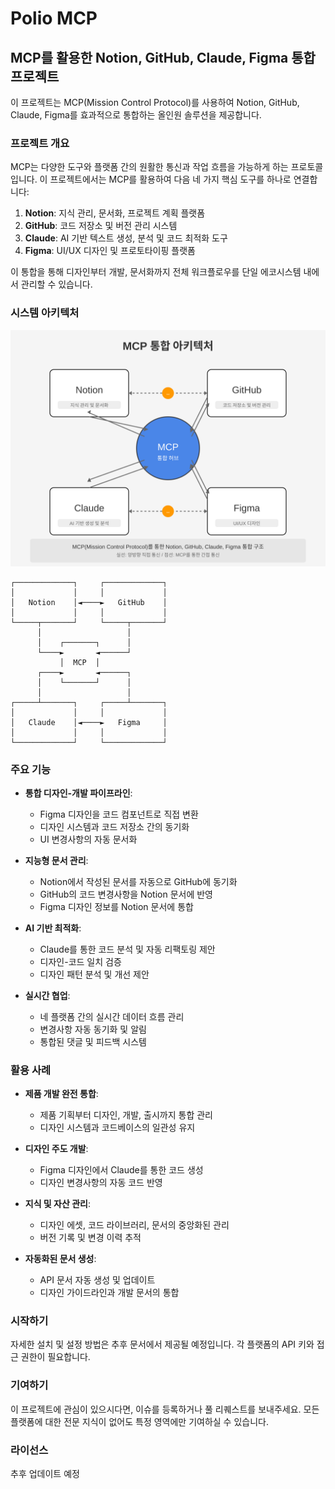 # Polio MCP

## MCP를 활용한 Notion, GitHub, Claude, Figma 통합 프로젝트

이 프로젝트는 MCP(Mission Control Protocol)를 사용하여 Notion, GitHub, Claude, Figma를 효과적으로 통합하는 올인원 솔루션을 제공합니다.

### 프로젝트 개요

MCP는 다양한 도구와 플랫폼 간의 원활한 통신과 작업 흐름을 가능하게 하는 프로토콜입니다. 이 프로젝트에서는 MCP를 활용하여 다음 네 가지 핵심 도구를 하나로 연결합니다:

1. **Notion**: 지식 관리, 문서화, 프로젝트 계획 플랫폼
2. **GitHub**: 코드 저장소 및 버전 관리 시스템
3. **Claude**: AI 기반 텍스트 생성, 분석 및 코드 최적화 도구
4. **Figma**: UI/UX 디자인 및 프로토타이핑 플랫폼

이 통합을 통해 디자인부터 개발, 문서화까지 전체 워크플로우를 단일 에코시스템 내에서 관리할 수 있습니다.

### 시스템 아키텍처

![MCP 통합 아키텍처](architecture.svg)

```
┌─────────────┐     ┌─────────────┐
│             │     │             │
│   Notion    │◄────►   GitHub    │
│             │     │             │
└─────┬───────┘     └─────┬───────┘
      │                   │
      │    ┌───────┐      │
      └────►       ◄──────┘
           │  MCP  │
      ┌────►       ◄──────┐
      │    └───────┘      │
      │                   │
┌─────┴───────┐     ┌─────┴───────┐
│             │     │             │
│   Claude    │◄────►   Figma     │
│             │     │             │
└─────────────┘     └─────────────┘
```

### 주요 기능

- **통합 디자인-개발 파이프라인**:
  - Figma 디자인을 코드 컴포넌트로 직접 변환
  - 디자인 시스템과 코드 저장소 간의 동기화
  - UI 변경사항의 자동 문서화

- **지능형 문서 관리**:
  - Notion에서 작성된 문서를 자동으로 GitHub에 동기화
  - GitHub의 코드 변경사항을 Notion 문서에 반영
  - Figma 디자인 정보를 Notion 문서에 통합

- **AI 기반 최적화**:
  - Claude를 통한 코드 분석 및 자동 리팩토링 제안
  - 디자인-코드 일치 검증
  - 디자인 패턴 분석 및 개선 제안

- **실시간 협업**:
  - 네 플랫폼 간의 실시간 데이터 흐름 관리
  - 변경사항 자동 동기화 및 알림
  - 통합된 댓글 및 피드백 시스템

### 활용 사례

- **제품 개발 완전 통합**:
  - 제품 기획부터 디자인, 개발, 출시까지 통합 관리
  - 디자인 시스템과 코드베이스의 일관성 유지

- **디자인 주도 개발**:
  - Figma 디자인에서 Claude를 통한 코드 생성
  - 디자인 변경사항의 자동 코드 반영

- **지식 및 자산 관리**:
  - 디자인 에셋, 코드 라이브러리, 문서의 중앙화된 관리
  - 버전 기록 및 변경 이력 추적

- **자동화된 문서 생성**:
  - API 문서 자동 생성 및 업데이트
  - 디자인 가이드라인과 개발 문서의 통합

### 시작하기

자세한 설치 및 설정 방법은 추후 문서에서 제공될 예정입니다. 각 플랫폼의 API 키와 접근 권한이 필요합니다.

### 기여하기

이 프로젝트에 관심이 있으시다면, 이슈를 등록하거나 풀 리퀘스트를 보내주세요. 모든 플랫폼에 대한 전문 지식이 없어도 특정 영역에만 기여하실 수 있습니다.

### 라이선스

추후 업데이트 예정